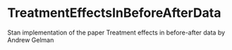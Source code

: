 # TreatmentEffectsInBeforeAfterData
Stan implementation of the paper Treatment effects in before-after data by Andrew Gelman 
